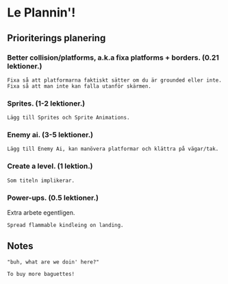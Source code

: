 # Le Plannin'!

## Prioriterings planering

### Better collision/platforms, a.k.a fixa platforms + borders. (0.21 lektioner.)
    Fixa så att platformarna faktiskt sätter om du är grounded eller inte.
    Fixa så att man inte kan falla utanför skärmen.

### Sprites. (1-2 lektioner.)
    Lägg till Sprites och Sprite Animations.

### Enemy ai. (3-5 lektioner.)
    Lägg till Enemy Ai, kan manövera platformar och klättra på vägar/tak.

### Create a level. (1 lektion.)
    Som titeln implikerar.

### Power-ups. (0.5 lektioner.)
Extra arbete egentligen.
    
    Spread flammable kindleing on landing.

## Notes

`"buh, what are we doin' here?"`

`To buy more baguettes!`